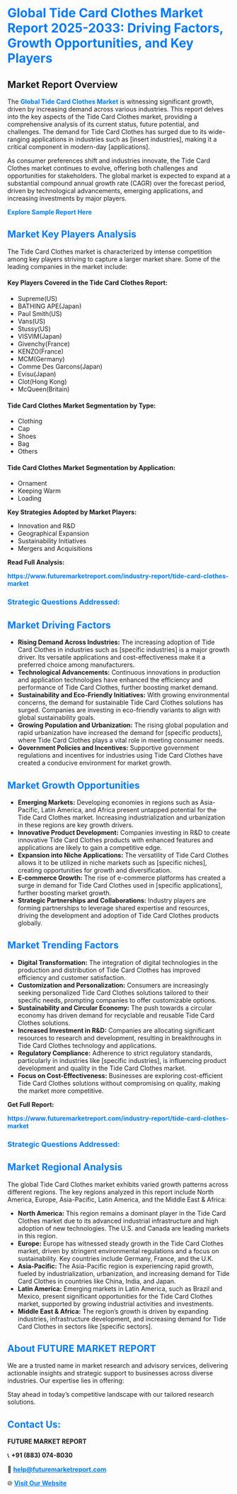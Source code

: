 <h1 style="color: #007BFF;">Global Tide Card Clothes Market Report 2025-2033: Driving Factors, Growth Opportunities, and Key Players</h1>

<section id="overview">
<h2>Market Report Overview</h2>
<p>The <a href="https://www.futuremarketreport.com/industry-report/tide-card-clothes-market" style="color: #007BFF; text-decoration: none;"><strong>Global Tide Card Clothes Market</strong></a> is witnessing significant growth, driven by increasing demand across various industries. This report delves into the key aspects of the Tide Card Clothes market, providing a comprehensive analysis of its current status, future potential, and challenges. The demand for Tide Card Clothes has surged due to its wide-ranging applications in industries such as [insert industries], making it a critical component in modern-day [applications].</p>
<p>As consumer preferences shift and industries innovate, the Tide Card Clothes market continues to evolve, offering both challenges and opportunities for stakeholders. The global market is expected to expand at a substantial compound annual growth rate (CAGR) over the forecast period, driven by technological advancements, emerging applications, and increasing investments by major players.</p>
</section>

<section id="overview">
<p><a href="https://www.futuremarketreport.com/request-sample/reportId=105418" style="color: #007BFF; text-decoration: none;"><strong>Explore Sample Report Here</strong></a></p>
</section>

<section id="key-players">
<h2 style="color: #007BFF;">Market Key Players Analysis</h2>
<p>The Tide Card Clothes market is characterized by intense competition among key players striving to capture a larger market share. Some of the leading companies in the market include:</p>
<h4>Key Players Covered in the Tide Card Clothes Report:</h4>
<ul><li>Supreme(US)</li><li>BATHING APE(Japan)</li><li>Paul Smith(US)</li><li>Vans(US)</li><li>Stussy(US)</li><li>VISVIM(Japan)</li><li>Givenchy(France)</li><li>KENZO(France)</li><li>MCM(Germany)</li><li>Comme Des Garcons(Japan)</li><li>Evisu(Japan)</li><li>Clot(Hong Kong)</li><li>McQueen(Britain)</li></ul>
<h4>Tide Card Clothes Market Segmentation by Type:</h4>
<ul><li>Clothing</li><li>Cap</li><li>Shoes</li><li>Bag</li><li>Others</li></ul>

<h4>Tide Card Clothes Market Segmentation by Application:</h4>
<ul><li>Ornament</li><li>Keeping Warm</li><li>Loading</li></ul>
<p><strong>Key Strategies Adopted by Market Players:</strong></p>
<ul>
<li>Innovation and R&D</li>
<li>Geographical Expansion</li>
<li>Sustainability Initiatives</li>
<li>Mergers and Acquisitions</li>
</ul>
</section>

<section>
<p><strong>Read Full Analysis: </strong></p><a href="https://www.futuremarketreport.com/industry-report/tide-card-clothes-market" style="color: #007BFF; text-decoration: none;"><strong>https://www.futuremarketreport.com/industry-report/tide-card-clothes-market</strong></a>
<h3 style="color: #007BFF;">Strategic Questions Addressed:</h3>
</section>

<section id="driving-factors">
<h2 style="color: #007BFF;">Market Driving Factors</h2>
<ul>
<li><strong>Rising Demand Across Industries:</strong> The increasing adoption of Tide Card Clothes in industries such as [specific industries] is a major growth driver. Its versatile applications and cost-effectiveness make it a preferred choice among manufacturers.</li>
<li><strong>Technological Advancements:</strong> Continuous innovations in production and application technologies have enhanced the efficiency and performance of Tide Card Clothes, further boosting market demand.</li>
<li><strong>Sustainability and Eco-Friendly Initiatives:</strong> With growing environmental concerns, the demand for sustainable Tide Card Clothes solutions has surged. Companies are investing in eco-friendly variants to align with global sustainability goals.</li>
<li><strong>Growing Population and Urbanization:</strong> The rising global population and rapid urbanization have increased the demand for [specific products], where Tide Card Clothes plays a vital role in meeting consumer needs.</li>
<li><strong>Government Policies and Incentives:</strong> Supportive government regulations and incentives for industries using Tide Card Clothes have created a conducive environment for market growth.</li>
</ul>
</section>

<section id="growth-opportunities">
<h2 style="color: #007BFF;">Market Growth Opportunities</h2>
<ul>
<li><strong>Emerging Markets:</strong> Developing economies in regions such as Asia-Pacific, Latin America, and Africa present untapped potential for the Tide Card Clothes market. Increasing industrialization and urbanization in these regions are key growth drivers.</li>
<li><strong>Innovative Product Development:</strong> Companies investing in R&D to create innovative Tide Card Clothes products with enhanced features and applications are likely to gain a competitive edge.</li>
<li><strong>Expansion into Niche Applications:</strong> The versatility of Tide Card Clothes allows it to be utilized in niche markets such as [specific niches], creating opportunities for growth and diversification.</li>
<li><strong>E-commerce Growth:</strong> The rise of e-commerce platforms has created a surge in demand for Tide Card Clothes used in [specific applications], further boosting market growth.</li>
<li><strong>Strategic Partnerships and Collaborations:</strong> Industry players are forming partnerships to leverage shared expertise and resources, driving the development and adoption of Tide Card Clothes products globally.</li>
</ul>
</section>

<section id="trending-factors">
<h2 style="color: #007BFF;">Market Trending Factors</h2>
<ul>
<li><strong>Digital Transformation:</strong> The integration of digital technologies in the production and distribution of Tide Card Clothes has improved efficiency and customer satisfaction.</li>
<li><strong>Customization and Personalization:</strong> Consumers are increasingly seeking personalized Tide Card Clothes solutions tailored to their specific needs, prompting companies to offer customizable options.</li>
<li><strong>Sustainability and Circular Economy:</strong> The push towards a circular economy has driven demand for recyclable and reusable Tide Card Clothes solutions.</li>
<li><strong>Increased Investment in R&D:</strong> Companies are allocating significant resources to research and development, resulting in breakthroughs in Tide Card Clothes technology and applications.</li>
<li><strong>Regulatory Compliance:</strong> Adherence to strict regulatory standards, particularly in industries like [specific industries], is influencing product development and quality in the Tide Card Clothes market.</li>
<li><strong>Focus on Cost-Effectiveness:</strong> Businesses are exploring cost-efficient Tide Card Clothes solutions without compromising on quality, making the market more competitive.</li>
</ul>
</section>

<section>
<p><strong>Get Full Report: </strong></p><a href="https://www.futuremarketreport.com/industry-report/tide-card-clothes-market" style="color: #007BFF; text-decoration: none;"><strong>https://www.futuremarketreport.com/industry-report/tide-card-clothes-market</strong></a>
<h3 style="color: #007BFF;">Strategic Questions Addressed:</h3>
</section>


<section id="regional-analysis">
<h2 style="color: #007BFF;">Market Regional Analysis</h2>
<p>The global Tide Card Clothes market exhibits varied growth patterns across different regions. The key regions analyzed in this report include North America, Europe, Asia-Pacific, Latin America, and the Middle East & Africa:</p>
<ul>
<li><strong>North America:</strong> This region remains a dominant player in the Tide Card Clothes market due to its advanced industrial infrastructure and high adoption of new technologies. The U.S. and Canada are leading markets in this region.</li>
<li><strong>Europe:</strong> Europe has witnessed steady growth in the Tide Card Clothes market, driven by stringent environmental regulations and a focus on sustainability. Key countries include Germany, France, and the U.K.</li>
<li><strong>Asia-Pacific:</strong> The Asia-Pacific region is experiencing rapid growth, fueled by industrialization, urbanization, and increasing demand for Tide Card Clothes in countries like China, India, and Japan.</li>
<li><strong>Latin America:</strong> Emerging markets in Latin America, such as Brazil and Mexico, present significant opportunities for the Tide Card Clothes market, supported by growing industrial activities and investments.</li>
<li><strong>Middle East & Africa:</strong> The region’s growth is driven by expanding industries, infrastructure development, and increasing demand for Tide Card Clothes in sectors like [specific sectors].</li>
</ul>
</section>

<footer>
<h2 style="color: #007BFF;">About FUTURE MARKET REPORT</h2>
<p>We are a trusted name in market research and advisory services, delivering actionable insights and strategic support to businesses across diverse industries. Our expertise lies in offering:</p>

<p>Stay ahead in today’s competitive landscape with our tailored research solutions.</p>

<h2 style="color: #007BFF;">Contact Us:</h2>
<p><strong>FUTURE MARKET REPORT</strong></p>
<p>📞 <strong>+91 (883) 074-8030</strong></p>
<p>📧 <strong><a href="mailto:help@futuremarketreport.com" style="color: #007BFF;">help@futuremarketreport.com</a></strong></p>
<p>🌐 <strong><a href="https://www.futuremarketreport.com/" style="color: #007BFF;">Visit Our Website</a></strong></p>
</footer>